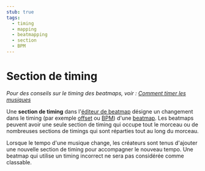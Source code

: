 ```yaml
---
stub: true
tags:
  - timing
  - mapping
  - beatmapping
  - section
  - BPM
---
```


# Section de timing

*Pour des conseils sur le timing des beatmaps, voir : [Comment timer les musiques](/wiki/Guides/How_to_Time_Songs)*

Une **section de timing** dans l'[éditeur de beatmap](/wiki/Client/Beatmap_editor) désigne un changement dans le timing (par exemple [offset](/wiki/Offset) ou [BPM](/wiki/Music_theory/Tempo)) d'une [beatmap](/wiki/Beatmap). Les beatmaps peuvent avoir une seule section de timing qui occupe tout le morceau ou de nombreuses sections de timings qui sont réparties tout au long du morceau.

Lorsque le tempo d'une musique change, les créateurs sont tenus d'ajouter une nouvelle section de timing pour accompagner le nouveau tempo. Une beatmap qui utilise un timing incorrect ne sera pas considérée comme classable.

